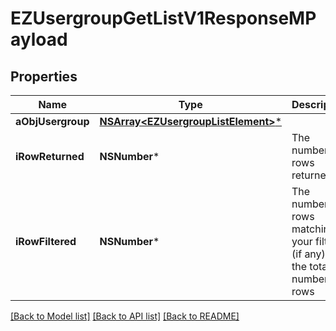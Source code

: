 # EZUsergroupGetListV1ResponseMPayload

## Properties
Name | Type | Description | Notes
------------ | ------------- | ------------- | -------------
**aObjUsergroup** | [**NSArray&lt;EZUsergroupListElement&gt;***](EZUsergroupListElement.md) |  | 
**iRowReturned** | **NSNumber*** | The number of rows returned | 
**iRowFiltered** | **NSNumber*** | The number of rows matching your filters (if any) or the total number of rows | 

[[Back to Model list]](../README.md#documentation-for-models) [[Back to API list]](../README.md#documentation-for-api-endpoints) [[Back to README]](../README.md)


